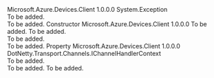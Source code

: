 <Type Name="ChannelMessageProcessingException" FullName="Microsoft.Azure.Devices.Client.Transport.Mqtt.ChannelMessageProcessingException">
  <TypeSignature Language="C#" Value="public class ChannelMessageProcessingException : Exception" />
  <TypeSignature Language="ILAsm" Value=".class public auto ansi beforefieldinit ChannelMessageProcessingException extends System.Exception" />
  <TypeSignature Language="DocId" Value="T:Microsoft.Azure.Devices.Client.Transport.Mqtt.ChannelMessageProcessingException" />
  <TypeSignature Language="VB.NET" Value="Public Class ChannelMessageProcessingException&#xA;Inherits Exception" />
  <TypeSignature Language="F#" Value="type ChannelMessageProcessingException = class&#xA;    inherit Exception" />
  <AssemblyInfo>
    <AssemblyName>Microsoft.Azure.Devices.Client</AssemblyName>
    <AssemblyVersion>1.0.0.0</AssemblyVersion>
  </AssemblyInfo>
  <Base>
    <BaseTypeName>System.Exception</BaseTypeName>
  </Base>
  <Interfaces />
  <Docs>
    <summary>To be added.</summary>
    <remarks>To be added.</remarks>
  </Docs>
  <Members>
    <Member MemberName=".ctor">
      <MemberSignature Language="C#" Value="public ChannelMessageProcessingException (Exception innerException, DotNetty.Transport.Channels.IChannelHandlerContext context);" />
      <MemberSignature Language="ILAsm" Value=".method public hidebysig specialname rtspecialname instance void .ctor(class System.Exception innerException, class DotNetty.Transport.Channels.IChannelHandlerContext context) cil managed" />
      <MemberSignature Language="DocId" Value="M:Microsoft.Azure.Devices.Client.Transport.Mqtt.ChannelMessageProcessingException.#ctor(System.Exception,DotNetty.Transport.Channels.IChannelHandlerContext)" />
      <MemberSignature Language="VB.NET" Value="Public Sub New (innerException As Exception, context As IChannelHandlerContext)" />
      <MemberSignature Language="F#" Value="new Microsoft.Azure.Devices.Client.Transport.Mqtt.ChannelMessageProcessingException : Exception * DotNetty.Transport.Channels.IChannelHandlerContext -&gt; Microsoft.Azure.Devices.Client.Transport.Mqtt.ChannelMessageProcessingException" Usage="new Microsoft.Azure.Devices.Client.Transport.Mqtt.ChannelMessageProcessingException (innerException, context)" />
      <MemberType>Constructor</MemberType>
      <AssemblyInfo>
        <AssemblyName>Microsoft.Azure.Devices.Client</AssemblyName>
        <AssemblyVersion>1.0.0.0</AssemblyVersion>
      </AssemblyInfo>
      <Parameters>
        <Parameter Name="innerException" Type="System.Exception" />
        <Parameter Name="context" Type="DotNetty.Transport.Channels.IChannelHandlerContext" />
      </Parameters>
      <Docs>
        <param name="innerException">To be added.</param>
        <param name="context">To be added.</param>
        <summary>To be added.</summary>
        <remarks>To be added.</remarks>
      </Docs>
    </Member>
    <Member MemberName="Context">
      <MemberSignature Language="C#" Value="public DotNetty.Transport.Channels.IChannelHandlerContext Context { get; }" />
      <MemberSignature Language="ILAsm" Value=".property instance class DotNetty.Transport.Channels.IChannelHandlerContext Context" />
      <MemberSignature Language="DocId" Value="P:Microsoft.Azure.Devices.Client.Transport.Mqtt.ChannelMessageProcessingException.Context" />
      <MemberSignature Language="VB.NET" Value="Public ReadOnly Property Context As IChannelHandlerContext" />
      <MemberSignature Language="F#" Value="member this.Context : DotNetty.Transport.Channels.IChannelHandlerContext" Usage="Microsoft.Azure.Devices.Client.Transport.Mqtt.ChannelMessageProcessingException.Context" />
      <MemberType>Property</MemberType>
      <AssemblyInfo>
        <AssemblyName>Microsoft.Azure.Devices.Client</AssemblyName>
        <AssemblyVersion>1.0.0.0</AssemblyVersion>
      </AssemblyInfo>
      <ReturnValue>
        <ReturnType>DotNetty.Transport.Channels.IChannelHandlerContext</ReturnType>
      </ReturnValue>
      <Docs>
        <summary>To be added.</summary>
        <value>To be added.</value>
        <remarks>To be added.</remarks>
      </Docs>
    </Member>
  </Members>
</Type>